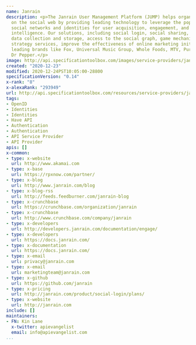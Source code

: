 ```yaml
---
name: Janrain
description: <p>The Janrain User Management Platform (JUMP) helps organizations succeed
  on the social web by providing leading technology to leverage the popularity of
  social networks and identities for user acquisition, engagement, and enhanced customer
  intelligence. Our solutions, including social login, social sharing, social profile
  data collection and storage, access to the social graph, game mechanics, and digital
  strategy services, improve the effectiveness of online marketing initiatives for
  leading brands like Fox, Universal Music Group, Whole Foods, MTV, Purina, Avis and
  Dr Pepper.</p>
image: http://api.specificationtoolbox.com/images/service-providers/janrain.jpg
created: "2020-12-23"
modified: 2020-12-24PST10:05:00-28800
specificationVersion: "0.14"
x-rank: "8"
x-alexaRank: "293949"
url: http://api.specificationtoolbox.com/resources/service-providers/janrain/
tags:
- OpenID
- Identities
- Identities
- Have API
- Authentication
- Authentication
- API Service Provider
- API Provider
apis: []
x-common:
- type: x-website
  url: http://www.akamai.com
- type: x-base
  url: https://rpxnow.com/partner/
- type: x-blog
  url: http://www.janrain.com/blog
- type: x-blog-rss
  url: http://feeds.feedburner.com/janrain-blog
- type: x-crunchbase
  url: https://crunchbase.com/organization/janrain
- type: x-crunchbase
  url: http://www.crunchbase.com/company/janrain
- type: x-developers
  url: http://developers.janrain.com/documentation/engage/
- type: x-developers
  url: https://docs.janrain.com/
- type: x-documentation
  url: https://docs.janrain.com/
- type: x-email
  url: privacy@janrain.com
- type: x-email
  url: marketingteam@janrain.com
- type: x-github
  url: https://github.com/janrain
- type: x-pricing
  url: http://janrain.com/product/social-login/plans/
- type: x-website
  url: http://janrain.com
include: []
maintainers:
- FN: Kin Lane
  x-twitter: apievangelist
  email: info@apievangelist.com
...
```

